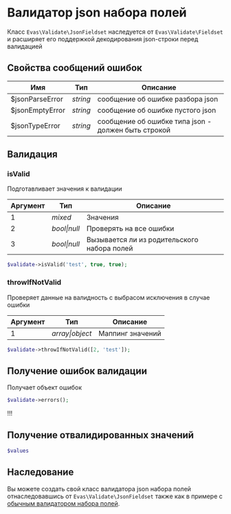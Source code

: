 # Валидатор json набора полей

Класс `Evas\Validate\JsonFieldset` наследуется от `Evas\Validate\Fieldset` и расширяет его поддержкой декодирования json-строки перед валидацией

## Свойства сообщений ошибок
| Имя | Тип | Описание |
|-----|-----|----------|
| $jsonParseError | *string* | сообщение об ошибке разбора json |
| $jsonEmptyError | *string* | сообщение об ошибке пустого json |
| $jsonTypeError | *string* | сообщение об ошибке типа json - должен быть строкой |

## Валидация

### isValid

Подготавливает значения к валидации

| Аргумент | Тип | Описание |
|-----------|-----|----------|
| 1 | *mixed* | Значения |
| 2 | *bool\|null* | Проверять на все ошибки |
| 3 | *bool\|null* | Вызывается ли из родительского набора полей |

```php
$validate->isValid('test', true, true);
```

### throwIfNotValid

Проверяет данные на валидность с выбрасом исключения в случае ошибки

| Аргумент | Тип | Описание |
|-----------|-----|----------|
| 1 | *array\|object* | Маппинг значений |

```php
$validate->throwIfNotValid([2, 'test']);
```

## Получение ошибок валидации

Получает объект ошибок

```php
$validate->errors();
```

!!!
## Получение отвалидированных значений
```php
$values
```

## Наследование

Вы можете создать свой класс валидатора json набора полей отнаследовавшись от `Evas\Validate\JsonFieldset` также как в примере с [обычным валидатором набора полей](/guide/base/fieldset.html#наследование).

